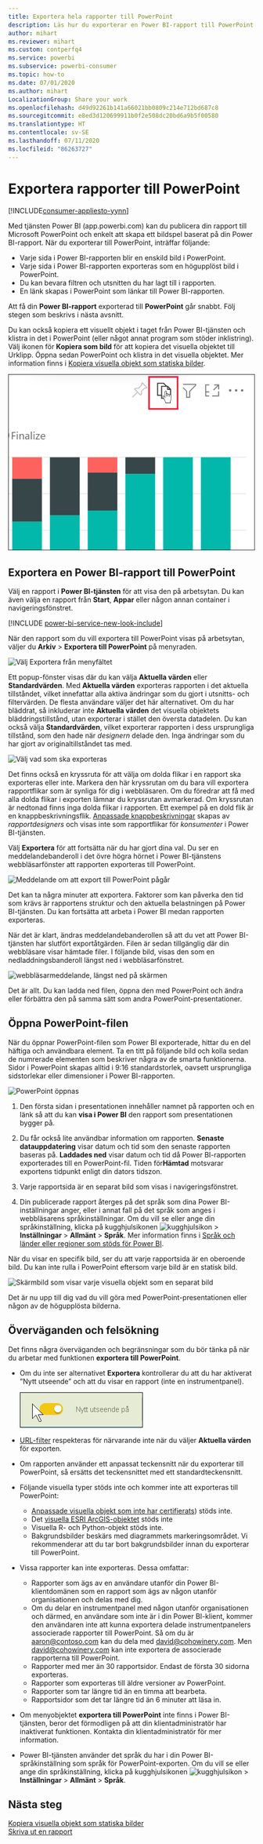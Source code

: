 ```yaml
---
title: Exportera hela rapporter till PowerPoint
description: Läs hur du exporterar en Power BI-rapport till PowerPoint.
author: mihart
ms.reviewer: mihart
ms.custom: contperfq4
ms.service: powerbi
ms.subservice: powerbi-consumer
ms.topic: how-to
ms.date: 07/01/2020
ms.author: mihart
LocalizationGroup: Share your work
ms.openlocfilehash: d49d92261b141a66021bb0809c214e712bd687c8
ms.sourcegitcommit: e8ed3d120699911b0f2e508dc20bd6a9b5f00580
ms.translationtype: HT
ms.contentlocale: sv-SE
ms.lasthandoff: 07/11/2020
ms.locfileid: "86263727"
---
```

# <a name="export-reports-to-powerpoint"></a>Exportera rapporter till PowerPoint

[!INCLUDE[consumer-appliesto-yynn](../includes/consumer-appliesto-yynn.md)]


Med tjänsten Power BI (app.powerbi.com) kan du publicera din rapport till Microsoft PowerPoint och enkelt att skapa ett bildspel baserat på din Power BI-rapport. När du exporterar till PowerPoint, inträffar följande:

* Varje sida i Power BI-rapporten blir en enskild bild i PowerPoint.
* Varje sida i Power BI-rapporten exporteras som en högupplöst bild i PowerPoint.
* Du kan bevara filtren och utsnitten du har lagt till i rapporten.
* En länk skapas i PowerPoint som länkar till Power BI-rapporten.

Att få din **Power BI-rapport** exporterad till **PowerPoint** går snabbt. Följ stegen som beskrivs i nästa avsnitt.

Du kan också kopiera ett visuellt objekt i taget från Power BI-tjänsten och klistra in det i PowerPoint (eller något annat program som stöder inklistring). Välj ikonen för **Kopiera som bild** för att kopiera det visuella objektet till Urklipp. Öppna sedan PowerPoint och klistra in det visuella objektet. Mer information finns i [Kopiera visuella objekt som statiska bilder](../visuals/power-bi-visualization-copy-paste.md).

![Välj ikonen Kopiera som bild](media/end-user-powerpoint/power-bi-copy.png)

## <a name="export-your-power-bi-report-to-powerpoint"></a>Exportera en Power BI-rapport till PowerPoint
Välj en rapport i **Power BI-tjänsten** för att visa den på arbetsytan. Du kan även välja en rapport från **Start**, **Appar** eller någon annan container i navigeringsfönstret.

[!INCLUDE [power-bi-service-new-look-include](../includes/power-bi-service-new-look-include.md)]

När den rapport som du vill exportera till PowerPoint visas på arbetsytan, väljer du **Arkiv** > **Exportera till PowerPoint** på menyraden.

![Välj Exportera från menyfältet](media/end-user-powerpoint/power-bi-export.png)

Ett popup-fönster visas där du kan välja **Aktuella värden** eller **Standardvärden**. Med **Aktuella värden** exporteras rapporten i det aktuella tillståndet, vilket innefattar alla aktiva ändringar som du gjort i utsnitts- och filtervärden.  De flesta användare väljer det här alternativet. Om du har bläddrat, så inkluderar inte **Aktuella värden** det visuella objektets bläddringstillstånd, utan exporterar i stället den översta datadelen. Du kan också välja **Standardvärden**, vilket exporterar rapporten i dess ursprungliga tillstånd, som den hade när *designern* delade den. Inga ändringar som du har gjort av originaltillståndet tas med.

![Välj vad som ska exporteras](media/end-user-powerpoint/power-bi-current-values.png)
 
Det finns också en kryssruta för att välja om dolda flikar i en rapport ska exporteras eller inte. Markera den här kryssrutan om du bara vill exportera rapportflikar som är synliga för dig i webbläsaren. Om du föredrar att få med alla dolda flikar i exporten lämnar du kryssrutan avmarkerad. Om kryssrutan är nedtonad finns inga dolda flikar i rapporten. Ett exempel på en dold flik är en knappbeskrivningsflik. [Anpassade knappbeskrivningar](../create-reports/desktop-tooltips.md) skapas av *rapportdesigners* och visas inte som rapportflikar för *konsumenter* i Power BI-tjänsten. 

Välj **Exportera** för att fortsätta när du har gjort dina val. Du ser en meddelandebanderoll i det övre högra hörnet i Power BI-tjänstens webbläsarfönster att rapporten exporteras till PowerPoint. 



![Meddelande om att export till PowerPoint pågår](media/end-user-powerpoint/power-bi-export-progress.png)

Det kan ta några minuter att exportera. Faktorer som kan påverka den tid som krävs är rapportens struktur och den aktuella belastningen på Power BI-tjänsten. Du kan fortsätta att arbeta i Power BI medan rapporten exporteras.

När det är klart, ändras meddelandebanderollen så att du vet att Power BI-tjänsten har slutfört exportåtgärden. Filen är sedan tillgänglig där din webbläsare visar hämtade filer. I följande bild, visas den som en nedladdningsbanderoll längst ned i webbläsarfönstret.

![webbläsarmeddelande, längst ned på skärmen](media/end-user-powerpoint/power-bi-browsers.png)

Det är allt. Du kan ladda ned filen, öppna den med PowerPoint och ändra eller förbättra den på samma sätt som andra PowerPoint-presentationer.

## <a name="open-the-powerpoint-file"></a>Öppna PowerPoint-filen
När du öppnar PowerPoint-filen som Power BI exporterade, hittar du en del häftiga och användbara element. Ta en titt på följande bild och kolla sedan de numrerade elementen som beskriver några av de smarta funktionerna. Sidor i PowerPoint skapas alltid i 9:16 standardstorlek, oavsett ursprungliga sidstorlekar eller dimensioner i Power BI-rapporten.

![PowerPoint öppnas](media/end-user-powerpoint/power-bi-powerpoint-numbered.png)

1. Den första sidan i presentationen innehåller namnet på rapporten och en länk så att du kan **visa i Power BI** den rapport som presentationen bygger på.
2. Du får också lite användbar information om rapporten. **Senaste datauppdatering** visar datum och tid som den senaste rapporten baseras på. **Laddades ned** visar datum och tid då Power BI-rapporten exporterades till en PowerPoint-fil. Tiden för**Hämtad** motsvarar exportens tidpunkt enligt din dators tidszon.


3. Varje rapportsida är en separat bild som visas i navigeringsfönstret. 
4. Din publicerade rapport återges på det språk som dina Power BI-inställningar anger, eller i annat fall på det språk som anges i webbläsarens språkinställningar. Om du vill se eller ange din språkinställning, klicka på kugghjulsikonen ![kugghjulsikon](media/end-user-powerpoint/power-bi-settings-icon.png) > **Inställningar** > **Allmänt** > **Språk**. Mer information finns i [Språk och länder eller regioner som stöds för Power BI](../fundamentals/supported-languages-countries-regions.md).


När du visar en specifik bild, ser du att varje rapportsida är en oberoende bild. Du kan inte rulla i PowerPoint eftersom varje bild är en statisk bild.

![Skärmbild som visar varje visuella objekt som en separat bild](media/end-user-powerpoint/power-bi-images.png)

Det är nu upp till dig vad du vill göra med PowerPoint-presentationen eller någon av de högupplösta bilderna.

## <a name="considerations-and-troubleshooting"></a>Överväganden och felsökning
Det finns några överväganden och begränsningar som du bör tänka på när du arbetar med funktionen **exportera till PowerPoint**.
 

* Om du inte ser alternativet **Exportera** kontrollerar du att du har aktiverat ”Nytt utseende” och att du visar en rapport (inte en instrumentpanel).

    ![Skärmbild av växling till det nya utseendet](media/end-user-powerpoint/power-bi-new-look.png)

* [URL-filter](../collaborate-share/service-url-filters.md) respekteras för närvarande inte när du väljer **Aktuella värden** för exporten.

* Om rapporten använder ett anpassat teckensnitt när du exporterar till PowerPoint, så ersätts det teckensnittet med ett standardteckensnitt.

* Följande visuella typer stöds inte och kommer inte att exporteras till PowerPoint:
   - [Anpassade visuella objekt som inte har certifierats](../developer/visuals/power-bi-custom-visuals-certified.md)) stöds inte. 
   - Det [visuella ESRI ArcGIS-objektet](../visuals/power-bi-visualizations-arcgis.md) stöds inte
   - Visuella R- och Python-objekt stöds inte.
   - Bakgrundsbilder beskärs med diagrammets markeringsområdet. Vi rekommenderar att du tar bort bakgrundsbilder innan du exporterar till PowerPoint.

* Vissa rapporter kan inte exporteras. Dessa omfattar:
    - Rapporter som ägs av en användare utanför din Power BI-klientdomänen som en rapport som ägs av någon utanför organisationen och delas med dig.
    - Om du delar en instrumentpanel med någon utanför organisationen och därmed, en användare som inte är i din Power BI-klient, kommer den användaren inte att kunna exportera delade instrumentpanelers associerade rapporter till PowerPoint. Så om du är aaron@contoso.com kan du dela med david@cohowinery.com. Men david@cohowinery.com kan inte exportera de associerade rapporterna till PowerPoint.
    - Rapporter med mer än 30 rapportsidor. Endast de första 30 sidorna exporteras.
    - Rapporter som exporteras till äldre versioner av PowerPoint.
    - Rapporter som tar längre tid än en timma att bearbeta. 
    - Rapportsidor som det tar längre tid än 6 minuter att läsa in. 

* Om menyobjektet **exportera till PowerPoint** inte finns i Power BI-tjänsten, beror det förmodligen på att din klientadministratör har inaktiverat funktionen. Kontakta din klientadministratör för mer information.
* Power BI-tjänsten använder det språk du har i din Power BI-språkinställning som språk för PowerPoint-exporten. Om du vill se eller ange din språkinställning, klicka på kugghjulsikonen ![kugghjulsikon](media/end-user-powerpoint/power-bi-settings-icon.png) > **Inställningar** > **Allmänt** > **Språk**.



## <a name="next-steps"></a>Nästa steg
[Kopiera visuella objekt som statiska bilder](../visuals/power-bi-visualization-copy-paste.md)    
[Skriva ut en rapport](end-user-print.md)
